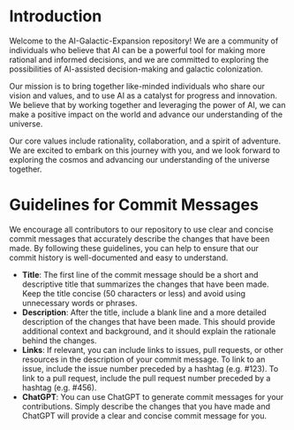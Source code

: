 # Introduction
Welcome to the AI-Galactic-Expansion repository! We are a community of individuals who believe that AI can be a powerful tool for making more rational and informed decisions, and we are committed to exploring the possibilities of AI-assisted decision-making and galactic colonization.

Our mission is to bring together like-minded individuals who share our vision and values, and to use AI as a catalyst for progress and innovation. We believe that by working together and leveraging the power of AI, we can make a positive impact on the world and advance our understanding of the universe.

Our core values include rationality, collaboration, and a spirit of adventure. We are excited to embark on this journey with you, and we look forward to exploring the cosmos and advancing our understanding of the universe together.

# Guidelines for Commit Messages
We encourage all contributors to our repository to use clear and concise commit messages that accurately describe the changes that have been made. By following these guidelines, you can help to ensure that our commit history is well-documented and easy to understand.

- **Title**: The first line of the commit message should be a short and descriptive title that summarizes the changes that have been made. Keep the title concise (50 characters or less) and avoid using unnecessary words or phrases.
- **Description**: After the title, include a blank line and a more detailed description of the changes that have been made. This should provide additional context and background, and it should explain the rationale behind the changes.
- **Links**: If relevant, you can include links to issues, pull requests, or other resources in the description of your commit message. To link to an issue, include the issue number preceded by a hashtag (e.g. #123). To link to a pull request, include the pull request number preceded by a hashtag (e.g. #456).
- **ChatGPT**: You can use ChatGPT to generate commit messages for your contributions. Simply describe the changes that you have made and ChatGPT will provide a clear and concise commit message for you.
